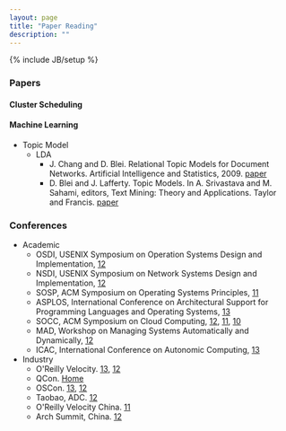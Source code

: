 ```yaml
---
layout: page
title: "Paper Reading"
description: ""
---
```

{% include JB/setup %}

### Papers

#### Cluster Scheduling

#### Machine Learning
* Topic Model
    - LDA
        + J. Chang and D. Blei. Relational Topic Models for Document Networks. Artificial Intelligence and Statistics, 2009. [paper](http://www.cs.princeton.edu/~blei/papers/ChangBlei2009.pdf)
        + D. Blei and J. Lafferty. Topic Models. In A. Srivastava and M. Sahami, editors, Text Mining: Theory and Applications. Taylor and Francis. [paper](http://www.cs.princeton.edu/~blei/papers/BleiLafferty2009.pdf)

### Conferences
* Academic
    - OSDI, USENIX Symposium on Operation Systems Design and Implementation, [12](https://www.usenix.org/conference/osdi12/tech-schedule/osdi-12-program)
    - NSDI, USENIX Symposium on Network Systems Design and Implementation, [12](https://www.usenix.org/conference/nsdi12/tech-schedule/technical-sessions)
    - SOSP, ACM Symposium on Operating Systems Principles, [11](http://sosp2011.gsd.inesc-id.pt/)
    - ASPLOS, International Conference on Architectural Support for Programming Languages and Operating Systems, [13](http://asplos13.rice.edu/programme/)
    - SOCC, ACM Symposium on Cloud Computing, [12](https://sites.google.com/site/acm2012socc/home/program), [11](http://socc2011.gsd.inesc-id.pt/technical-program), [10](http://research.microsoft.com/en-us/um/redmond/events/socc2010/program.htm)
    - MAD, Workshop on Managing Systems Automatically and Dynamically, [12](https://www.usenix.org/conference/mad12/tech-schedule/workshop-program)
    - ICAC, International Conference on Autonomic Computing, [13](https://www.usenix.org/conference/icac13/tech-schedule/technical-sessions)
* Industry
    - O'Reilly Velocity. [13](http://velocityconf.com/velocity2013/public/schedule/proceedings), [12](http://velocityconf.com/velocity2012/public/schedule/grid/public-grid)
    - QCon. [Home](http://www.qconferences.com/)
    - OSCon. [13](http://www.oscon.com/oscon2013), [12](http://www.oscon.com/oscon2012/public/schedule/grid/public)
    - Taobao, ADC. [12](http://adc.taobao.com/carnival/schedule#7th#d2)
    - O'Reilly Velocity China. [11](http://velocity.oreilly.com.cn/2011/index.php?func=schedule&page=full)
    - Arch Summit, China. [12](http://www.archsummit.com/schedule.php)

